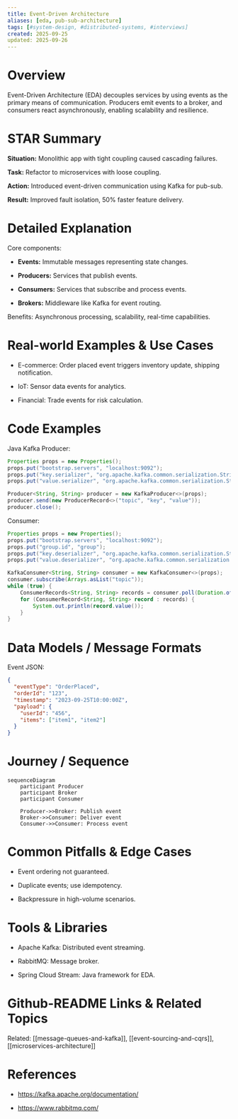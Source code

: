 ```yaml
---
title: Event-Driven Architecture
aliases: [eda, pub-sub-architecture]
tags: [#system-design, #distributed-systems, #interviews]
created: 2025-09-25
updated: 2025-09-26
---
```


# Overview

Event-Driven Architecture (EDA) decouples services by using events as the primary means of communication. Producers emit events to a broker, and consumers react asynchronously, enabling scalability and resilience.

# STAR Summary

**Situation:** Monolithic app with tight coupling caused cascading failures.

**Task:** Refactor to microservices with loose coupling.

**Action:** Introduced event-driven communication using Kafka for pub-sub.

**Result:** Improved fault isolation, 50% faster feature delivery.

# Detailed Explanation

Core components:

- **Events:** Immutable messages representing state changes.

- **Producers:** Services that publish events.

- **Consumers:** Services that subscribe and process events.

- **Brokers:** Middleware like Kafka for event routing.

Benefits: Asynchronous processing, scalability, real-time capabilities.

# Real-world Examples & Use Cases

- E-commerce: Order placed event triggers inventory update, shipping notification.

- IoT: Sensor data events for analytics.

- Financial: Trade events for risk calculation.

# Code Examples

Java Kafka Producer:

```java
Properties props = new Properties();
props.put("bootstrap.servers", "localhost:9092");
props.put("key.serializer", "org.apache.kafka.common.serialization.StringSerializer");
props.put("value.serializer", "org.apache.kafka.common.serialization.StringSerializer");

Producer<String, String> producer = new KafkaProducer<>(props);
producer.send(new ProducerRecord<>("topic", "key", "value"));
producer.close();
```

Consumer:

```java
Properties props = new Properties();
props.put("bootstrap.servers", "localhost:9092");
props.put("group.id", "group");
props.put("key.deserializer", "org.apache.kafka.common.serialization.StringDeserializer");
props.put("value.deserializer", "org.apache.kafka.common.serialization.StringDeserializer");

KafkaConsumer<String, String> consumer = new KafkaConsumer<>(props);
consumer.subscribe(Arrays.asList("topic"));
while (true) {
    ConsumerRecords<String, String> records = consumer.poll(Duration.ofMillis(100));
    for (ConsumerRecord<String, String> record : records) {
        System.out.println(record.value());
    }
}
```

# Data Models / Message Formats

Event JSON:

```json
{
  "eventType": "OrderPlaced",
  "orderId": "123",
  "timestamp": "2023-09-25T10:00:00Z",
  "payload": {
    "userId": "456",
    "items": ["item1", "item2"]
  }
}
```

# Journey / Sequence

```mermaid
sequenceDiagram
    participant Producer
    participant Broker
    participant Consumer

    Producer->>Broker: Publish event
    Broker->>Consumer: Deliver event
    Consumer->>Consumer: Process event
```

# Common Pitfalls & Edge Cases

- Event ordering not guaranteed.

- Duplicate events; use idempotency.

- Backpressure in high-volume scenarios.

# Tools & Libraries

- Apache Kafka: Distributed event streaming.

- RabbitMQ: Message broker.

- Spring Cloud Stream: Java framework for EDA.

# Github-README Links & Related Topics

Related: [[message-queues-and-kafka]], [[event-sourcing-and-cqrs]], [[microservices-architecture]]

# References

- https://kafka.apache.org/documentation/

- https://www.rabbitmq.com/